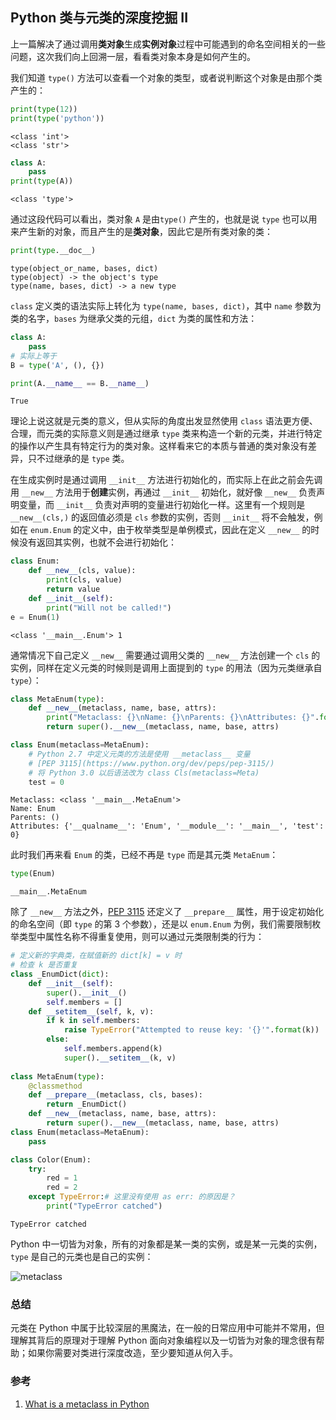 
## Python 类与元类的深度挖掘 II

上一篇解决了通过调用**类对象**生成**实例对象**过程中可能遇到的命名空间相关的一些问题，这次我们向上回溯一层，看看类对象本身是如何产生的。

我们知道 `type()` 方法可以查看一个对象的类型，或者说判断这个对象是由那个类产生的：


```python
print(type(12))
print(type('python'))
```

    <class 'int'>
    <class 'str'>



```python
class A:
    pass
print(type(A))
```

    <class 'type'>


通过这段代码可以看出，类对象 `A` 是由`type()` 产生的，也就是说 `type` 也可以用来产生新的对象，而且产生的是**类对象**，因此它是所有类对象的类：


```python
print(type.__doc__)
```

    type(object_or_name, bases, dict)
    type(object) -> the object's type
    type(name, bases, dict) -> a new type


`class` 定义类的语法实际上转化为 `type(name, bases, dict)`，其中 `name` 参数为类的名字，`bases` 为继承父类的元组，`dict` 为类的属性和方法：


```python
class A:
    pass
# 实际上等于
B = type('A', (), {})

print(A.__name__ == B.__name__)
```

    True


理论上说这就是元类的意义，但从实际的角度出发显然使用 `class` 语法更方便、合理，而元类的实际意义则是通过继承 `type` 类来构造一个新的元类，并进行特定的操作以产生具有特定行为的类对象。这样看来它的本质与普通的类对象没有差异，只不过继承的是 `type` 类。

在生成实例时是通过调用 `__init__` 方法进行初始化的，而实际上在此之前会先调用 `__new__` 方法用于**创建**实例，再通过 `__init__` 初始化，就好像 `__new__` 负责声明变量，而 `__init__` 负责对声明的变量进行初始化一样。这里有一个规则是 `__new__(cls,)` 的返回值必须是 `cls` 参数的实例，否则 `__init__` 将不会触发，例如在 `enum.Enum` 的定义中，由于枚举类型是单例模式，因此在定义 `__new__` 的时候没有返回其实例，也就不会进行初始化：


```python
class Enum:
    def __new__(cls, value):
        print(cls, value)
        return value
    def __init__(self):
        print("Will not be called!")
e = Enum(1)
```

    <class '__main__.Enum'> 1


通常情况下自己定义 `__new__` 需要通过调用父类的 `__new__` 方法创建一个 `cls` 的实例，同样在定义元类的时候则是调用上面提到的 `type` 的用法（因为元类继承自 `type`）：


```python
class MetaEnum(type):
    def __new__(metaclass, name, base, attrs):
        print("Metaclass: {}\nName: {}\nParents: {}\nAttributes: {}".format(metaclass, name, base, attrs))
        return super().__new__(metaclass, name, base, attrs)
```


```python
class Enum(metaclass=MetaEnum):
    # Python 2.7 中定义元类的方法是使用 __metaclass__ 变量
    # [PEP 3115](https://www.python.org/dev/peps/pep-3115/)
    # 将 Python 3.0 以后语法改为 class Cls(metaclass=Meta)
    test = 0
```

    Metaclass: <class '__main__.MetaEnum'>
    Name: Enum
    Parents: ()
    Attributes: {'__qualname__': 'Enum', '__module__': '__main__', 'test': 0}


此时我们再来看 `Enum` 的类，已经不再是 `type` 而是其元类 `MetaEnum`：


```python
type(Enum)
```




    __main__.MetaEnum



除了 `__new__` 方法之外，[PEP 3115](https://www.python.org/dev/peps/pep-3115/) 还定义了 `__prepare__` 属性，用于设定初始化的命名空间（即 `type` 的第 3 个参数），还是以 `enum.Enum` 为例，我们需要限制枚举类型中属性名称不得重复使用，则可以通过元类限制类的行为：


```python
# 定义新的字典类，在赋值新的 dict[k] = v 时
# 检查 k 是否重复
class _EnumDict(dict):
    def __init__(self):
        super().__init__()
        self.members = []
    def __setitem__(self, k, v):
        if k in self.members:
            raise TypeError("Attempted to reuse key: '{}'".format(k))
        else:
            self.members.append(k)
            super().__setitem__(k, v)
            
class MetaEnum(type):
    @classmethod
    def __prepare__(metaclass, cls, bases):
        return _EnumDict()
    def __new__(metaclass, name, base, attrs):
        return super().__new__(metaclass, name, base, attrs)
class Enum(metaclass=MetaEnum):
    pass

class Color(Enum):
    try:
        red = 1
        red = 2
    except TypeError:# 这里没有使用 as err: 的原因是？
        print("TypeError catched")
```

    TypeError catched


Python 中一切皆为对象，所有的对象都是某一类的实例，或是某一元类的实例，`type` 是自己的元类也是自己的实例：

![metaclass](http://qncdn.rainy.im/pytips/metaclass2.jpg)

### 总结

元类在 Python 中属于比较深层的黑魔法，在一般的日常应用中可能并不常用，但理解其背后的原理对于理解 Python 面向对象编程以及一切皆为对象的理念很有帮助；如果你需要对类进行深度改造，至少要知道从何入手。

### 参考

1. [What is a metaclass in Python](http://stackoverflow.com/questions/100003/what-is-a-metaclass-in-python)
